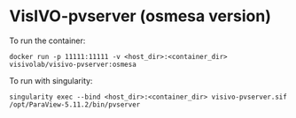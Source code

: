 # VisIVO-pvserver (osmesa version)
To run the container:
```
docker run -p 11111:11111 -v <host_dir>:<container_dir> visivolab/visivo-pvserver:osmesa
```

To run with singularity:
```
singularity exec --bind <host_dir>:<container_dir> visivo-pvserver.sif /opt/ParaView-5.11.2/bin/pvserver
```
